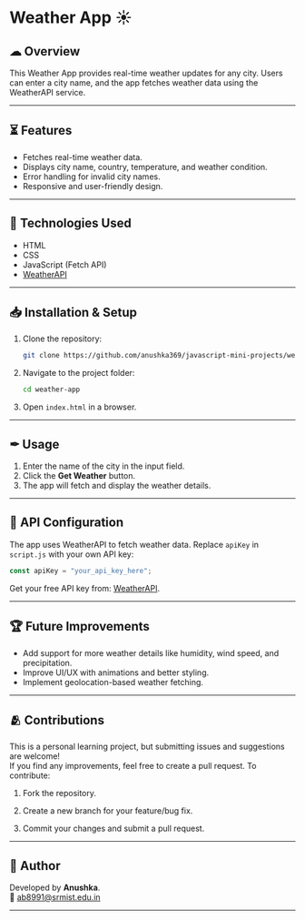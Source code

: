 # Weather App ☀

## ☁ Overview

This Weather App provides real-time weather updates for any city. Users can enter a city name, and the app fetches weather data using the WeatherAPI service.

---

## ⏳ Features

- Fetches real-time weather data.
- Displays city name, country, temperature, and weather condition.
- Error handling for invalid city names.
- Responsive and user-friendly design.

---

## 🔎 Technologies Used

- HTML
- CSS
- JavaScript (Fetch API)
- [WeatherAPI](https://www.weatherapi.com)

---

## 📥 Installation & Setup

1. Clone the repository:
   ```bash
   git clone https://github.com/anushka369/javascript-mini-projects/weather-app.git
   ```

2. Navigate to the project folder:
   ```bash
   cd weather-app
   ```

3. Open `index.html` in a browser.

---

## ✒ Usage

1. Enter the name of the city in the input field.
2. Click the **Get Weather** button.
3. The app will fetch and display the weather details.

---

## 🎯 API Configuration

The app uses WeatherAPI to fetch weather data. Replace `apiKey` in `script.js` with your own API key:
```javascript
const apiKey = "your_api_key_here";
```
Get your free API key from: [WeatherAPI](https://www.weatherapi.com/).

---

## 🏆 Future Improvements
- Add support for more weather details like humidity, wind speed, and precipitation.
- Improve UI/UX with animations and better styling.
- Implement geolocation-based weather fetching.

---

## 🫂 Contributions

This is a personal learning project, but submitting issues and suggestions are welcome!
<br> If you find any improvements, feel free to create a pull request. To contribute:

1. Fork the repository.

2. Create a new branch for your feature/bug fix.

3. Commit your changes and submit a pull request.

---

## 🌸 Author

Developed by **Anushka**. <br>
📧 [ab8991@srmist.edu.in](mailto:ab8991@srmist.edu.in)

---
